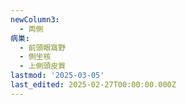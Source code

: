 ```yaml
---
newColumn3:
  - 両側
病巣:
  - 前頭眼窩野
  - 側坐核
  - 上側頭皮質
lastmod: '2025-03-05'
last_edited: 2025-02-27T00:00:00.000Z
---
```



